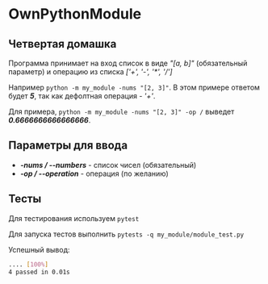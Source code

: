 # OwnPythonModule

## Четвертая домашка

Программа принимает на вход список в виде _"[a, b]"_ (обязательный параметр) и операцию из списка _['+', '-', '*', '/']_

Например `python -m my_module -nums "[2, 3]"`. В этом примере ответом будет ___5___, так как дефолтная операция - _'+'_.

Для примера, `python -m my_module -nums "[2, 3]" -op /` выведет ___0.6666666666666666___.

## Параметры для ввода
* ___-nums / --numbers___ - список чисел (обязательный)
* ___-op / --operation___ - операция (по желанию)

## Тесты

Для тестирования используем `pytest`

Для запуска тестов выполнить `pytests -q my_module/module_test.py`

Успешный вывод:
```bash
.... [100%]
4 passed in 0.01s
```